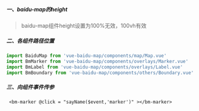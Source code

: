 ##### 一、baidu-map的height

> baidu-map组件height设置为100%无效，100vh有效

##### 二、各组件路径位置

``` javascript
import BaiduMap from 'vue-baidu-map/components/map/Map.vue'
import BmMarker from 'vue-baidu-map/components/overlays/Marker.vue'
import BmLabel from 'vue-baidu-map/components/overlays/Label.vue'
import BmBoundary from 'vue-baidu-map/components/others/Boundary.vue'
```

##### 三、向组件事件传参

``` vue
 <bm-marker @click = "sayName($event,'marker')" ></bm-marker>
```

